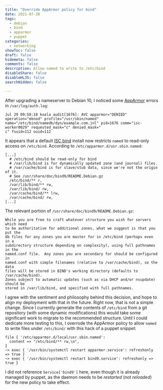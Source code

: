 ```yaml
---
title: "Override AppArmor policy for bind"
date: 2021-07-30
tags:
  - debian
  - bind
  - apparmor
  - puppet
categories:
  - networking
showToc: false
draft: false
hidemeta: false
comments: false
description: Allow named to write to /etc/bind
disableShare: false
disableHLJS: false
searchHidden: false

---
```


After upgrading a nameserver to Debian 10, I noticed some
[AppArmor][apparmor] errors in `/var/log/auth.log`:

```text
Jul 29 09:58:18 koala audit[1676]: AVC apparmor="DENIED" operation="mknod" profile="/usr/sbin/named" name="/etc/bind/namedb/dyn/example.com.jnl" pid=1676 comm="isc-worker0029" requested_mask="c" denied_mask="
c" fsuid=112 ouid=112
```

It appears that a default [ISC bind][bind9] install now restricts
`named` to read-only access on `/etc/bind`.  According to
`/etc/apparmor.d/usr.sbin.named`:

```text
[...]
  # /etc/bind should be read-only for bind
  # /var/lib/bind is for dynamically updated zone (and journal) files.
  # /var/cache/bind is for slave/stub data, since we're not the origin of it.
  # See /usr/share/doc/bind9/README.Debian.gz
  /etc/bind/** r,
  /var/lib/bind/** rw,
  /var/lib/bind/ rw,
  /var/cache/bind/** lrw,
  /var/cache/bind/ rw,
[...]
```

The relevant portion of `/usr/share/doc/bind9/README.Debian.gz`:

```text
While you are free to craft whatever structure you wish for servers which need
to be authoritative for additional zones, what we suggest is that you put the
db files for any zones you are master for in /etc/bind (perhaps even in a
subdirectory structure depending on complexity), using full pathnames in the
named.conf file.  Any zones you are secondary for should be configured in
named.conf with simple filenames (relative to /var/cache/bind), so the data
files will be stored in BIND's working directory (defaults to /var/cache/bind).
Zones subject to automatic updates (such as via DHCP and/or nsupdate) should be
stored in /var/lib/bind, and specified with full pathnames.
```

I agree with the sentiment and philosophy behind this decision, and hope
to align my deployment with that in the future.  Right now, that is not
a simple change.  Since I currently generate the contents of `/etc/bind`
from a git repository (with some dynamic modifications) this would take
some significant work to migrate to the recommended structure.  Until
I could dedicate more testing to this, I overrode the AppArmor policy
to allow `named` to write files under `/etc/bind/` with this hack of a
puppet snippet:

```puppet
file { '/etc/apparmor.d/local/usr.sbin.named':
  content => "/etc/bind/** rw,\n",
}
~> exec { '/usr/bin/systemctl restart apparmor.service': refreshonly => true }
~> exec { '/usr/bin/systemctl restart bind9.service': refreshonly => true }
```

I did not reference `Service['bind9']` here, even though it is
already managed by puppet, as the daemon needs to be _restarted_ (not
_reloaded_) for the new policy to take effect.

[apparmor]: https://wiki.debian.org/AppArmor
[bind9]: https://www.isc.org/bind/
